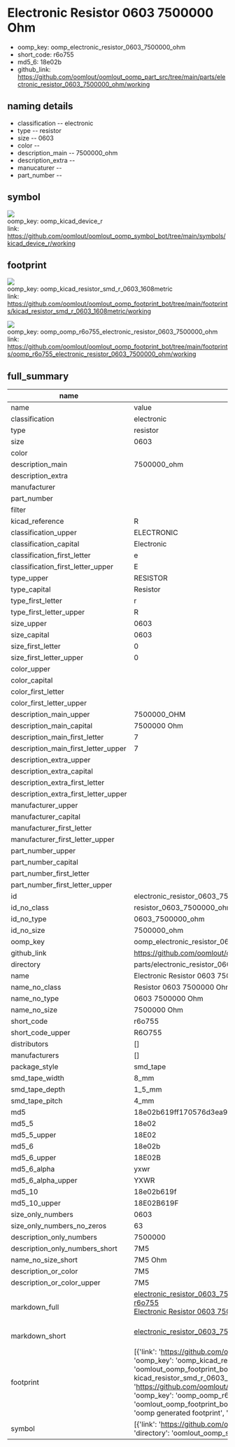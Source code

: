 # Electronic Resistor 0603 7500000 Ohm

  
* oomp_key: oomp_electronic_resistor_0603_7500000_ohm 
* short_code: r6o755
* md5_6: 18e02b  
* github_link: https://github.com/oomlout/oomlout_oomp_part_src/tree/main/parts/electronic_resistor_0603_7500000_ohm/working  
## naming details
* classification -- electronic
* type -- resistor
* size -- 0603
* color -- 
* description_main -- 7500000_ohm
* description_extra -- 
* manucaturer -- 
* part_number -- 



## symbol

![](symbol/{index}/working/working_600.png)  
oomp_key: oomp_kicad_device_r  
link: https://github.com/oomlout/oomlout_oomp_symbol_bot/tree/main/symbols/kicad_device_r/working  

## footprint

![](footprint/{index}/working/working_600.png)  
oomp_key: oomp_kicad_resistor_smd_r_0603_1608metric  
link: https://github.com/oomlout/oomlout_oomp_footprint_bot/tree/main/footprints/kicad_resistor_smd_r_0603_1608metric/working  

![](footprint/{index}/working/working_600.png)  
oomp_key: oomp_oomp_r6o755_electronic_resistor_0603_7500000_ohm  
link: https://github.com/oomlout/oomlout_oomp_footprint_bot/tree/main/footprints/oomp_r6o755_electronic_resistor_0603_7500000_ohm/working  

## full_summary
| name | value | 
| --- | --- | 
| name | value | 
| classification | electronic | 
| type | resistor | 
| size | 0603 | 
| color |  | 
| description_main | 7500000_ohm | 
| description_extra |  | 
| manufacturer |  | 
| part_number |  | 
| filter |  | 
| kicad_reference | R | 
| classification_upper | ELECTRONIC | 
| classification_capital | Electronic | 
| classification_first_letter | e | 
| classification_first_letter_upper | E | 
| type_upper | RESISTOR | 
| type_capital | Resistor | 
| type_first_letter | r | 
| type_first_letter_upper | R | 
| size_upper | 0603 | 
| size_capital | 0603 | 
| size_first_letter | 0 | 
| size_first_letter_upper | 0 | 
| color_upper |  | 
| color_capital |  | 
| color_first_letter |  | 
| color_first_letter_upper |  | 
| description_main_upper | 7500000_OHM | 
| description_main_capital | 7500000 Ohm | 
| description_main_first_letter | 7 | 
| description_main_first_letter_upper | 7 | 
| description_extra_upper |  | 
| description_extra_capital |  | 
| description_extra_first_letter |  | 
| description_extra_first_letter_upper |  | 
| manufacturer_upper |  | 
| manufacturer_capital |  | 
| manufacturer_first_letter |  | 
| manufacturer_first_letter_upper |  | 
| part_number_upper |  | 
| part_number_capital |  | 
| part_number_first_letter |  | 
| part_number_first_letter_upper |  | 
| id | electronic_resistor_0603_7500000_ohm | 
| id_no_class | resistor_0603_7500000_ohm | 
| id_no_type | 0603_7500000_ohm | 
| id_no_size | 7500000_ohm | 
| oomp_key | oomp_electronic_resistor_0603_7500000_ohm | 
| github_link | https://github.com/oomlout/oomlout_oomp_part_src/tree/main/parts/electronic_resistor_0603_7500000_ohm/working | 
| directory | parts/electronic_resistor_0603_7500000_ohm | 
| name | Electronic Resistor 0603 7500000 Ohm | 
| name_no_class | Resistor 0603 7500000 Ohm | 
| name_no_type | 0603 7500000 Ohm | 
| name_no_size | 7500000 Ohm | 
| short_code | r6o755 | 
| short_code_upper | R6O755 | 
| distributors | [] | 
| manufacturers | [] | 
| package_style | smd_tape | 
| smd_tape_width | 8_mm | 
| smd_tape_depth | 1_5_mm | 
| smd_tape_pitch | 4_mm | 
| md5 | 18e02b619ff170576d3ea9b3ddc23d48 | 
| md5_5 | 18e02 | 
| md5_5_upper | 18E02 | 
| md5_6 | 18e02b | 
| md5_6_upper | 18E02B | 
| md5_6_alpha | yxwr | 
| md5_6_alpha_upper | YXWR | 
| md5_10 | 18e02b619f | 
| md5_10_upper | 18E02B619F | 
| size_only_numbers | 0603 | 
| size_only_numbers_no_zeros | 63 | 
| description_only_numbers | 7500000 | 
| description_only_numbers_short | 7M5 | 
| name_no_size_short | 7M5 Ohm | 
| description_or_color | 7M5 | 
| description_or_color_upper | 7M5 | 
| markdown_full | [electronic_resistor_0603_7500000_ohm](https://github.com/oomlout/oomlout_oomp_part_src/tree/main/parts/electronic_resistor_0603_7500000_ohm/working)<br>[r6o755](https://github.com/oomlout/oomlout_oomp_part_src/tree/main/parts/electronic_resistor_0603_7500000_ohm/working)<br>[Electronic Resistor 0603 7500000 Ohm](https://github.com/oomlout/oomlout_oomp_part_src/tree/main/parts/electronic_resistor_0603_7500000_ohm/working)<br><br> | 
| markdown_short | [electronic_resistor_0603_7500000_ohm](https://github.com/oomlout/oomlout_oomp_part_src/tree/main/parts/electronic_resistor_0603_7500000_ohm/working)<br><br> | 
| footprint | [{'link': 'https://github.com/oomlout/oomlout_oomp_footprint_bot/tree/main/foootprntss/kicad_resistor_smd_r_0603_1608metric', 'oomp_key': 'oomp_kicad_resistor_smd_r_0603_1608metric', 'directory': 'oomlout_oomp_footprint_bot/footprints/kicad_resistor_smd_r_0603_1608metric//working/working.kicad_mod', 'note': 'source footprint kicad_resistor_smd_r_0603_1608metric', 'index': 0}, {'link': 'https://github.com/oomlout/oomlout_oomp_footprint_bot/tree/main/foootprntss/oomp_r6o755_electronic_resistor_0603_7500000_ohm', 'oomp_key': 'oomp_oomp_r6o755_electronic_resistor_0603_7500000_ohm', 'directory': 'oomlout_oomp_footprint_bot/footprints/oomp_r6o755_electronic_resistor_0603_7500000_ohm//working/working.kicad_mod', 'note': 'oomp generated footprint', 'index': 1}] | 
| symbol | [{'link': 'https://github.com/oomlout/oomlout_oomp_symbol_bot/tree/main/symbols/kicad_device_r', 'oomp_key': 'oomp_kicad_device_r', 'directory': 'oomlout_oomp_symbol_bot/symbols/kicad_device_r//working/working.kicad_sym', 'index': 0}] | 
